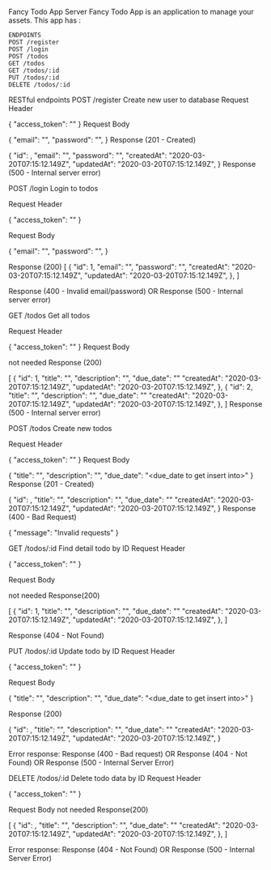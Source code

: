 Fancy Todo App Server
Fancy Todo App is an application to manage your assets. This app has :

````
ENDPOINTS
POST /register
POST /login
POST /todos
GET /todos
GET /todos/:id
PUT /todos/:id
DELETE /todos/:id
````

RESTful endpoints
POST /register
Create new user to database
Request Header

{
  "access_token": "<your access token>"
}
Request Body

{
  "email": "<email to get insert into>",
  "password": "<password to get insert into>",
}
Response (201 - Created)

{
  "id": <given id by system>,
  "email": "<posted email>",
  "password": "<posted password>",
  "createdAt": "2020-03-20T07:15:12.149Z",
  "updatedAt": "2020-03-20T07:15:12.149Z",
}
Response (500 - Internal server error)

POST /login
Login to todos

Request Header

{
  "access_token": "<your access token>"
}

Request Body

{
  "email": "<email to get insert into>",
  "password": "<password to get insert into>",
}

Response (200)
[
  {
    "id": 1,
    "email": "<user email>",
    "password": "<user password>",
    "createdAt": "2020-03-20T07:15:12.149Z",
    "updatedAt": "2020-03-20T07:15:12.149Z",
  },
]

Response (400 - Invalid email/password)
OR
Response (500 - Internal server error)


GET /todos
Get all todos

Request Header

{
  "access_token": "<your access token>"
}
Request Body

not needed
Response (200)

[
  {
    "id": 1,
    "title": "<todos name>",
    "description": "<todos description>",
    "due_date": "<todos due_date>"
    "createdAt": "2020-03-20T07:15:12.149Z",
    "updatedAt": "2020-03-20T07:15:12.149Z",
  },
  {
    "id": 2,
    "title": "<todos name>",
    "description": "<todos description>",
    "due_date": "<todos due_date>"
    "createdAt": "2020-03-20T07:15:12.149Z",
    "updatedAt": "2020-03-20T07:15:12.149Z",
  },
]
Response (500 - Internal server error)


POST /todos
Create new todos

Request Header

{
  "access_token": "<your access token>"
}
Request Body

{
  "title": "<name to get insert into>",
  "description": "<description to get insert into>",
  "due_date": "<due_date to get insert into>"
}
Response (201 - Created)

{
  "id": <given id by system>,
  "title": "<posted title>",
  "description": "<posted description>",
  "due_date": "<posted due_date>"
  "createdAt": "2020-03-20T07:15:12.149Z",
  "updatedAt": "2020-03-20T07:15:12.149Z",
}
Response (400 - Bad Request)

{
  "message": "Invalid requests"
}

GET /todos/:id
Find detail todo by ID
Request Header

{
  "access_token": "<your access token>"
}

Request Body

not needed
Response(200)

[
  {
    "id": 1,
    "title": "<todos name>",
    "description": "<todos description>",
    "due_date": "<todos due_date>"
    "createdAt": "2020-03-20T07:15:12.149Z",
    "updatedAt": "2020-03-20T07:15:12.149Z",
  },
]

Response (404 - Not Found)

PUT /todos/:id
Update todo by ID
Request Header

{
  "access_token": "<your access token>"
}

Request Body

{
  "title": "<name to get insert into>",
  "description": "<description to get insert into>",
  "due_date": "<due_date to get insert into>"
}

Response (200)

{
  "id": <selected id>,
  "title": "<updated title>",
  "description": "<updated description>",
  "due_date": "<updated due_date>"
  "createdAt": "2020-03-20T07:15:12.149Z",
  "updatedAt": "2020-03-20T07:15:12.149Z",
}

Error response:
Response (400 - Bad request)
OR
Response (404 - Not Found)
OR
Response (500 - Internal Server Error)


DELETE /todos/:id
Delete todo data by ID
Request Header

{
  "access_token": "<your access token>"
}

Request Body
not needed
Response(200)

[
  {
    "id": <selected id>,
    "title": "<todos name>",
    "description": "<todos description>",
    "due_date": "<todos due_date>"
    "createdAt": "2020-03-20T07:15:12.149Z",
    "updatedAt": "2020-03-20T07:15:12.149Z",
  },
]

Error response:
Response (404 - Not Found)
OR
Response (500 - Internal Server Error)

